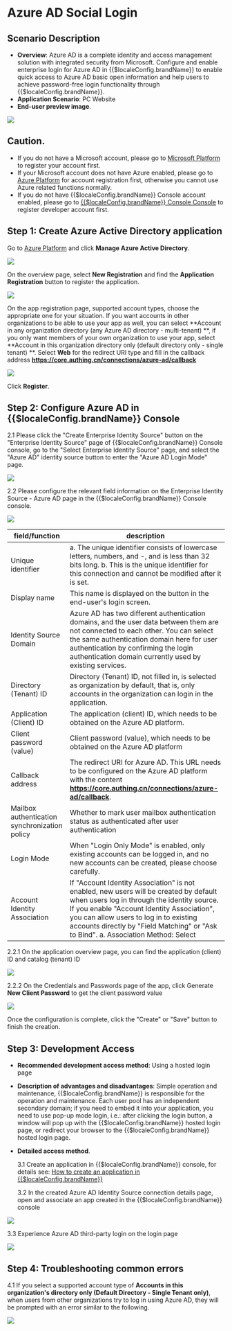 # Azure AD Social Login

<LastUpdated/>

## Scenario Description

- **Overview**: Azure AD is a complete identity and access management solution with integrated security from Microsoft. Configure and enable enterprise login for Azure AD in {{$localeConfig.brandName}} to enable quick access to Azure AD basic open information and help users to achieve password-free login functionality through {{$localeConfig.brandName}}.
- **Application Scenario**: PC Website
- **End-user preview image**.

<img src="./images/00.png" >

## Caution.

- If you do not have a Microsoft account, please go to [Microsoft Platform](https://signup.live.com/signup) to register your account first.
- If your Microsoft account does not have Azure enabled, please go to [Azure Platform](https://signup.azure.com/) for account registration first, otherwise you cannot use Azure related functions normally.
- If you do not have {{$localeConfig.brandName}} Console account enabled, please go to [{{$localeConfig.brandName}} Console Console](https://authing.cn/) to register developer account first.

## Step 1: Create Azure Active Directory application

Go to [Azure Platform](https://portal.azure.com/#home) and click **Manage Azure Active Directory**.

<img src="./images/01.png" >

On the overview page, select **New Registration** and find the **Application Registration** button to register the application.

<img src="./images/02.png" >

On the app registration page, supported account types, choose the appropriate one for your situation. If you want accounts in other organizations to be able to use your app as well, you can select **Account in any organization directory (any Azure AD directory - multi-tenant) **, if you only want members of your own organization to use your app, select **Account in this organization directory only (default directory only - single tenant) **. Select **Web** for the redirect URI type and fill in the callback address **https://core.authing.cn/connections/azure-ad/callback**

<img src="./images/03.png" >

Click **Register**.

## Step 2: Configure Azure AD in {{$localeConfig.brandName}} Console

2.1 Please click the "Create Enterprise Identity Source" button on the "Enterprise Identity Source" page of {{$localeConfig.brandName}} Console console, go to the "Select Enterprise Identity Source" page, and select the "Azure AD" identity source button to enter the "Azure AD Login Mode" page.

<img src="./images/07.png" >

2.2 Please configure the relevant field information on the Enterprise Identity Source - Azure AD page in the {{$localeConfig.brandName}} Console console.

<img src="./images/05.png" >

| field/function                                | description                                                                                                                                                                                                                                                                                                         |
| --------------------------------------------- | ------------------------------------------------------------------------------------------------------------------------------------------------------------------------------------------------------------------------------------------------------------------------------------------------------------------- |
| Unique identifier                             | a. The unique identifier consists of lowercase letters, numbers, and -, and is less than 32 bits long. b. This is the unique identifier for this connection and cannot be modified after it is set.                                                                                                               |
 | Display name                                  | This name is displayed on the button in the end-user's login screen.                                                                                                                                                                                                                                                | This is a unique identifier for this connection. |
| Identity Source Domain                        | Azure AD has two different authentication domains, and the user data between them are not connected to each other. You can select the same authentication domain here for user authentication by confirming the login authentication domain currently used by existing services.                                    | 2.2.4 |
| Directory (Tenant) ID                         | Directory (Tenant) ID, not filled in, is selected as organization by default, that is, only accounts in the organization can login in the application.                                                                                                                                                              | The |
| Application (Client) ID                       | The application (client) ID, which needs to be obtained on the Azure AD platform.                                                                                                                                                                                                                                   | The application (client) ID needs to be obtained on the Azure AD platform. |
| Client password (value)                       | Client password (value), which needs to be obtained on the Azure AD platform                                                                                                                                                                                                                                        | 2.2.7 | Client password (value), which needs to be obtained on the Azure AD platform. |
| Callback address                              | The redirect URI for Azure AD. This URL needs to be configured on the Azure AD platform with the content **https://core.authing.cn/connections/azure-ad/callback**.                                                                                                                                                 | This URL needs to be configured to the Azure AD platform. |
| Mailbox authentication synchronization policy | Whether to mark user mailbox authentication status as authenticated after user authentication                                                                                                                                                                                                                       |
| Login Mode                                    | When "Login Only Mode" is enabled, only existing accounts can be logged in, and no new accounts can be created, please choose carefully.                                                                                                                                                                            | Please choose carefully. |
| Account Identity Association                  | If "Account Identity Association" is not enabled, new users will be created by default when users log in through the identity source. If you enable "Account Identity Association", you can allow users to log in to existing accounts directly by "Field Matching" or "Ask to Bind". a. Association Method: Select |

2.2.1 On the application overview page, you can find the application (client) ID and catalog (tenant) ID

<img src="./images/04.png" >

2.2.2 On the Credentials and Passwords page of the app, click Generate **New Client Password** to get the client password value

<img src="./images/05.png" >

Once the configuration is complete, click the "Create" or "Save" button to finish the creation.

## Step 3: Development Access

- **Recommended development access method**: Using a hosted login page

- **Description of advantages and disadvantages**: Simple operation and maintenance, {{$localeConfig.brandName}} is responsible for the operation and maintenance. Each user pool has an independent secondary domain; if you need to embed it into your application, you need to use pop-up mode login, i.e.: after clicking the login button, a window will pop up with the {{$localeConfig.brandName}} hosted login page, or redirect your browser to the {{$localeConfig.brandName}} hosted login page.

- **Detailed access method**.

  3.1 Create an application in {{$localeConfig.brandName}} console, for details see: [How to create an application in {{$localeConfig.brandName}}](./guides/app/create-app.md)

  3.2 In the created Azure AD Identity Source connection details page, open and associate an app created in the {{$localeConfig.brandName}} console

<img src="./images/08.png" >

3.3 Experience Azure AD third-party login on the login page

<img src="./images/09.png" >

## Step 4: Troubleshooting common errors

4.1 If you select a supported account type of **Accounts in this organization's directory only (Default Directory - Single Tenant only)**, when users from other organizations try to log in using Azure AD, they will be prompted with an error similar to the following.

<img src="./images/11.png" >
